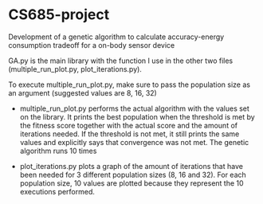 # CS685-project
Development of a genetic algorithm to calculate accuracy-energy consumption tradeoff for a on-body sensor device


GA.py is the main library with the function I use in the other two files (multiple_run_plot.py, plot_iterations.py).

To execute multiple_run_plot.py, make sure to pass the population size as an argument (suggested values are 8, 16, 32)


- multiple_run_plot.py performs the actual algorithm with the values set on the library. It prints the best population when the threshold is met by the fitness score together with the actual score and the amount of iterations needed. If the threshold is not met, it still prints the same values and explicitly says that convergence was not met. The genetic algorithm runs 10 times

- plot_iterations.py plots a graph of the amount of iterations that have been needed for 3 different population sizes (8, 16 and 32). For each population size, 10 values are plotted because they represent the 10 executions performed.
